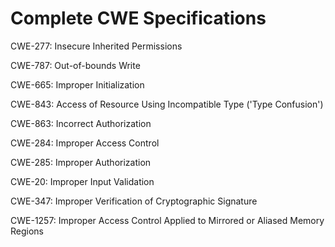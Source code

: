 

# Complete CWE Specifications

CWE-277: Insecure Inherited Permissions

CWE-787: Out-of-bounds Write

CWE-665: Improper Initialization

CWE-843: Access of Resource Using Incompatible Type ('Type Confusion')

CWE-863: Incorrect Authorization

CWE-284: Improper Access Control

CWE-285: Improper Authorization

CWE-20: Improper Input Validation

CWE-347: Improper Verification of Cryptographic Signature

CWE-1257: Improper Access Control Applied to Mirrored or Aliased Memory Regions